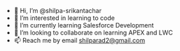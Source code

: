 - 👋 Hi, I’m @shilpa-srikantachar
- 👀 I’m interested in learning to code 
- 🌱 I’m currently learning Salesforce Development
- 💞️ I’m looking to collaborate on learning APEX and LWC
- 📫 Reach me by email shilparad2@gmail.com

<!---
shilpa-srikantachar/shilpa-srikantachar is a ✨ special ✨ repository because its `README.md` (this file) appears on your GitHub profile.
You can click the Preview link to take a look at your changes.
--->
